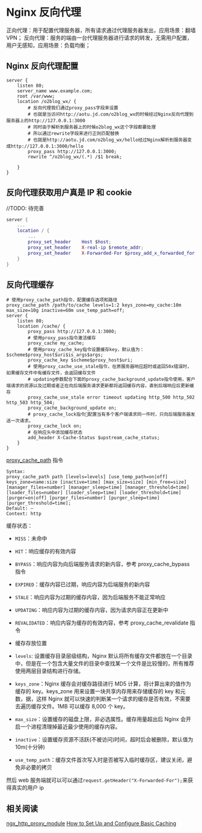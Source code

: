 # Nginx 反向代理

正向代理：用于配置代理服务器，所有请求通过代理服务器发出，应用场景：翻墙 VPN；
反向代理：服务的端由一台代理服务器进行请求的转发，无需用户配置，用户无感知，应用场景：负载均衡；

## Nginx 反向代理配置

```
server {
    listen 80;
    server_name www.example.com;
    root /var/www;
    location /o2blog_wx/ {
        # 反向代理我们通过proxy_pass字段来设置
        # 也就是当访问http://aotu.jd.com/o2blog_wx的时候经过Nginx反向代理到服务器上的http://127.0.0.1:3000
        # 同时由于解析到服务器上的时候o2blog_wx这个字段都要处理
        # 所以通过rewrite字段来进行正则匹配替换
        # 也就是http://aotu.jd.com/o2blog_wx/hello经过Nginx解析到服务器变成http://127.0.0.1:3000/hello
        proxy_pass http://127.0.0.1:3000;
        rewrite ^/o2blog_wx/(.*) /$1 break;

    }
}
```

## 反向代理获取用户真是 IP 和 cookie

//TODO: 待完善

```lua
server {
    ...
    location / {
        ...
        proxy_set_header    Host $host;
        proxy_set_header    X-real-ip $remote_addr;
        proxy_set_header    X-Forwarded-For $proxy_add_x_forwarded_for;
    }
}
```

## 反向代理缓存

```
# 使用proxy_cache_path指令，配置缓存选项和路径
proxy_cache_path /path/to/cache levels=1:2 keys_zone=my_cache:10m max_size=10g inactive=60m use_temp_path=off;
server {
    listen 80;
    location /cache/ {
        proxy_pass http://127.0.0.1:3000;
        # 使用proxy_pass指令激活缓存
        proxy_cache my_cache;
        # 使用proxy_cache_key指令设置缓存key，默认值为：$scheme$proxy_host$uri$is_args$args;
        proxy_cache_key $scheme$proxy_host$uri;
        # 使用proxy_cache_use_stale指令，在原服务器响应超时或返回50x错误时，如果缓存文件中有缓存文件，会返回缓存文件
        # updating参数配合下面的proxy_cache_background_update指令使用，客户端请求的资源以及过期或者正在向后端服务请求更新都将返回缓存内容，直到后端响应后更新缓存
        proxy_cache_use_stale error timeout updating http_500 http_502 http_503 http_504;
        proxy_cache_background_update on;
        # proxy_cache_lock指令配置当有多个客户端请求同一件时，只向后端服务器发送一次请求。
        proxy_cache_lock on;
        # 在响应头中添加缓存状态
        add_header X-Cache-Status $upstream_cache_status;
    }
}
```

[proxy_cache_path](https://nginx.org/en/docs/http/ngx_http_proxy_module.html#proxy_cache_path) 指令

```
Syntax:
proxy_cache_path path [levels=levels] [use_temp_path=on|off] keys_zone=name:size [inactive=time] [max_size=size] [min_free=size] [manager_files=number] [manager_sleep=time] [manager_threshold=time] [loader_files=number] [loader_sleep=time] [loader_threshold=time] [purger=on|off] [purger_files=number] [purger_sleep=time] [purger_threshold=time];
Default: —
Context: http
```

缓存状态：

- `MISS`：未命中
- `HIT`：响应缓存的有效内容
- `BYPASS`：响应内容为向后端服务请求的新内容，参考 proxy_cache_bypass 指令
- `EXPIRED`：缓存内容已过期，响应内容为后端服务的新内容
- `STALE`：响应内容为过期的缓存内容，因为后端服务不能正常响应
- `UPDATING`：响应内容为过期的缓存内容，因为请求内容正在更新中
- `REVALIDATED`：响应内容为缓存的有效内容，参考 proxy_cache_revalidate 指令

- 缓存存放位置
- `levels`: 设置缓存目录层级结构，Nginx 默认将所有缓存文件都放在一个目录中，但是在一个包含大量文件的目录中查找某一个文件是比较慢的，所有推荐使用两层目录结构进行存储。
- `keys_zone`：Nginx 缓存会对缓存路径进行 MD5 计算，将计算出来的值作为缓存的 key。keys_zone 用来设置一块共享内存用来存储缓存的 key 和元数，据，这样 Nginx 就可以快速的判断某一个请求的缓存是否有效，不需要去遍历缓存文件。1MB 可以缓存 8,000 个 key。
- `max_size`：设置缓存的磁盘上限，非必选属性。缓存用量超出后 Nginx 会开启一个进程清理掉最近最少使用的缓存内容。
- `inactive`：设置缓存资源不活跃(不被访问)时间，超时后会被删除，默认值为 10m(十分钟)
- `use_temp_path`：缓存文件首次写入时是否被写入临时缓存区，建议关闭，避免非必要的拷贝

然后 web 服务端就可以可以通过`request.getHeader("X-Forwarded-For");`来获得真实的用户 ip

## 相关阅读

[ngx_http_proxy_module](https://nginx.org/en/docs/http/ngx_http_proxy_module.html)
[How to Set Up and Configure Basic Caching](https://www.nginx.com/blog/nginx-caching-guide/#proxy_cache_path)
